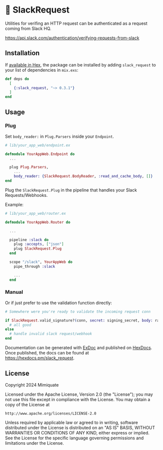 # 🔐 SlackRequest

Utilities for verifing an HTTP request can be authenticated as a request
coming from Slack HQ.

https://api.slack.com/authentication/verifying-requests-from-slack

## Installation

If [available in Hex](https://hex.pm/docs/publish), the package can be installed
by adding `slack_request` to your list of dependencies in `mix.exs`:

```elixir
def deps do
  [
    {:slack_request, "~> 0.3.1"}
  ]
end
```

## Usage

### Plug

Set `body_reader:` in `Plug.Parsers` inside your `Endpoint`.

```elixir
# lib/your_app_web/endpoint.ex

defmodule YourAppWeb.Endpoint do
  ...

  plug Plug.Parsers,
    ...
    body_reader: {SlackRequest.BodyReader, :read_and_cache_body, []}
end
```

Plug the `SlackRequest.Plug` in the pipeline that handles your Slack Requests/Webhooks.

Example:

```elixir
# lib/your_app_web/router.ex

defmodule YourAppWeb.Router do

  ...

  pipeline :slack do
    plug :accepts, ["json"]
    plug SlackRequest.Plug
  end

  scope "/slack", YourAppWeb do
    pipe_through :slack

    ...
  end
```

### Manual

Or if just prefer to use the validation function directly:

```elixir
# Somewhere were you're ready to validate the incoming request conn

if SlackRequest.valid_signature?(conn, secret: signing_secret, body: raw_request_body) do
  # all good
else
  # handle invalid slack request/webhook
end
```

Documentation can be generated with [ExDoc](https://github.com/elixir-lang/ex_doc)
and published on [HexDocs](https://hexdocs.pm). Once published, the docs can
be found at <https://hexdocs.pm/slack_request>.

## License

Copyright 2024 Mimiquate

Licensed under the Apache License, Version 2.0 (the "License");
you may not use this file except in compliance with the License.
You may obtain a copy of the License at

    http://www.apache.org/licenses/LICENSE-2.0

Unless required by applicable law or agreed to in writing, software
distributed under the License is distributed on an "AS IS" BASIS,
WITHOUT WARRANTIES OR CONDITIONS OF ANY KIND, either express or implied.
See the License for the specific language governing permissions and
limitations under the License.
